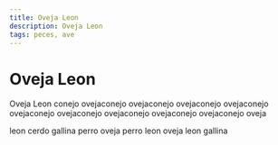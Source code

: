 ```yaml
---
title: Oveja Leon
description: Oveja Leon
tags: peces, ave
---
```


# Oveja Leon

Oveja Leon conejo ovejaconejo ovejaconejo ovejaconejo ovejaconejo ovejaconejo ovejaconejo ovejaconejo ovejaconejo ovejaconejo oveja

leon cerdo gallina perro oveja perro leon oveja leon gallina